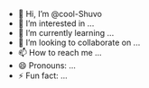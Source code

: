 - 👋 Hi, I’m @cool-Shuvo
- 👀 I’m interested in ...
- 🌱 I’m currently learning ...
- 💞️ I’m looking to collaborate on ...
- 📫 How to reach me ...
- 😄 Pronouns: ...
- ⚡ Fun fact: ...

<!---
cool-Shuvo/cool-Shuvo is a ✨ special ✨ repository because its `README.md` (this file) appears on your GitHub profile.
You can click the Preview link to take a look at your changes.
--->
